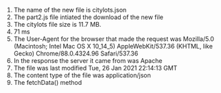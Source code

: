 1. The name of the new file is citylots.json
2. The part2.js file intiated the download of the new file
3. The citylots file size is 11.7 MB.
4. 71 ms
5. The User-Agent for the browser that made the request was Mozilla/5.0 (Macintosh; Intel Mac OS X 10_14_5) AppleWebKit/537.36 (KHTML, like Gecko) Chrome/88.0.4324.96 Safari/537.36
6. In the response the server it came from was Apache
7. The file was last modified Tue, 26 Jan 2021 22:14:13 GMT
8. The content type of the file was application/json
9. The fetchData() method